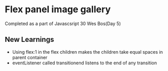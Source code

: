 # Flex panel image gallery
Completed as a part of Javascsript 30 Wes Bos(Day 5)

## New Learnings
* Using flex:1 in the flex children makes the children take equal spaces in parent container
* eventListener called transitionend listens to the end of any transition
